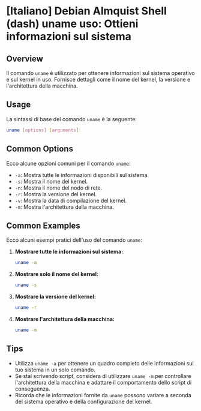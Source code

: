 # [Italiano] Debian Almquist Shell (dash) uname uso: Ottieni informazioni sul sistema

## Overview
Il comando `uname` è utilizzato per ottenere informazioni sul sistema operativo e sul kernel in uso. Fornisce dettagli come il nome del kernel, la versione e l'architettura della macchina.

## Usage
La sintassi di base del comando `uname` è la seguente:

```bash
uname [options] [arguments]
```

## Common Options
Ecco alcune opzioni comuni per il comando `uname`:

- `-a`: Mostra tutte le informazioni disponibili sul sistema.
- `-s`: Mostra il nome del kernel.
- `-n`: Mostra il nome del nodo di rete.
- `-r`: Mostra la versione del kernel.
- `-v`: Mostra la data di compilazione del kernel.
- `-m`: Mostra l'architettura della macchina.

## Common Examples
Ecco alcuni esempi pratici dell'uso del comando `uname`:

1. **Mostrare tutte le informazioni sul sistema:**
   ```bash
   uname -a
   ```

2. **Mostrare solo il nome del kernel:**
   ```bash
   uname -s
   ```

3. **Mostrare la versione del kernel:**
   ```bash
   uname -r
   ```

4. **Mostrare l'architettura della macchina:**
   ```bash
   uname -m
   ```

## Tips
- Utilizza `uname -a` per ottenere un quadro completo delle informazioni sul tuo sistema in un solo comando.
- Se stai scrivendo script, considera di utilizzare `uname -m` per controllare l'architettura della macchina e adattare il comportamento dello script di conseguenza.
- Ricorda che le informazioni fornite da `uname` possono variare a seconda del sistema operativo e della configurazione del kernel.